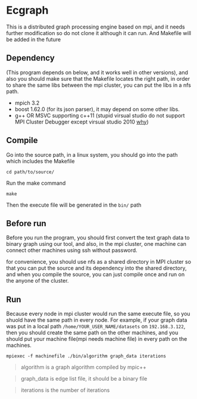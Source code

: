 # Ecgraph
This is a distributed graph processing engine based on mpi, and it needs further modification so do not clone it although it can run. And Makefile will be added in the future

## Dependency 
(This program depends on below, and it works well in other versions), and also you should make sure that the Makefile locates the right path, in order to share the same libs between the mpi cluster, you can put the libs in a nfs path.
* mpich 3.2
* boost 1.62.0 (for its json parser), it may depend on some other libs.
* g++ OR MSVC supporting c++11 (stupid virsual studio do not support MPI Cluster Debugger except virsual studio 2010 [why](https://visualstudio.uservoice.com/forums/121579-visual-studio-ide/suggestions/3075084-bring-back-the-mpi-cluster-debugger))


## Compile
Go into the source path, in a linux system, you should go into the path which includes the Makefile

`cd path/to/source/`

Run the make command

`make`

Then the execute file will be generated in the `bin/` path


## Before run
Before you run the program, you should first convert the text graph data to binary graph using our tool, and also, in the mpi cluster, one machine can connect other machines using ssh without password. 

for convenience, you should use nfs as a shared directory in MPI cluster so that you can put the source and its dependency into the shared directory, and when you compile the source, you can just compile once and run on the anyone of the cluster. 


## Run
Because every node in mpi cluster would run the same execute file, so you shuold have the same path in every node.
For example, if your graph data was put in a local path `/home/YOUR_USER_NAME/datasets` on `192.168.3.122`, then you should create the same path on the other machines, and you should put your machine file(mpi needs machine file) in every path on the machines.

`mpiexec -f machinefile ./bin/algorithm graph_data iterations`

> algorithm is a graph algorithm compiled by mpic++

> graph_data is edge list file, it should be a binary file

> iterations is the number of iterations

